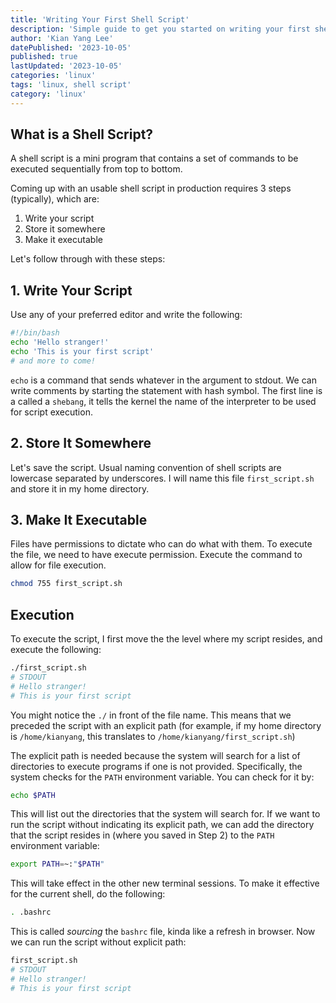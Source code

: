 ```yaml
---
title: 'Writing Your First Shell Script'
description: 'Simple guide to get you started on writing your first shell script'
author: 'Kian Yang Lee'
datePublished: '2023-10-05'
published: true
lastUpdated: '2023-10-05'
categories: 'linux'
tags: 'linux, shell script'
category: 'linux'
---
```


## What is a Shell Script?

A shell script is a mini program that contains a set of commands to be executed sequentially from top to bottom.

Coming up with an usable shell script in production requires 3 steps (typically), which are:

1. Write your script
2. Store it somewhere
3. Make it executable

Let's follow through with these steps:

## 1. Write Your Script

Use any of your preferred editor and write the following:

```sh
#!/bin/bash
echo 'Hello stranger!'
echo 'This is your first script'
# and more to come!
```

`echo` is a command that sends whatever in the argument to stdout.
We can write comments by starting the statement with hash symbol.
The first line is a called a `shebang`, it tells the kernel the name of the interpreter to be used for script execution.

## 2. Store It Somewhere

Let's save the script. Usual naming convention of shell scripts are lowercase separated by underscores. I will name this file `first_script.sh` and store it in my home directory.

## 3. Make It Executable

Files have permissions to dictate who can do what with them.
To execute the file, we need to have execute permission.
Execute the command to allow for file execution.

```sh
chmod 755 first_script.sh
```

## Execution

To execute the script, I first move the the level where my script resides, and execute the following:

```sh
./first_script.sh
# STDOUT
# Hello stranger!
# This is your first script
```

You might notice the `./` in front of the file name. This means that we preceded the script with an explicit path (for example, if my home directory is `/home/kianyang`, this translates to `/home/kianyang/first_script.sh`)

The explicit path is needed because the system will search for a list of directories to execute programs if one is not provided. Specifically, the system checks for the `PATH` environment variable. You can check for it by:

```sh
echo $PATH
```

This will list out the directories that the system will search for. If we want to run the script without indicating its explicit path, we can add the directory that the script resides in (where you saved in Step 2) to the `PATH` environment variable:

```sh
export PATH=~:"$PATH"
```

This will take effect in the other new terminal sessions. To make it effective for the current shell, do the following:

```sh
. .bashrc
```

This is called _sourcing_ the `bashrc` file, kinda like a refresh in browser. Now we can run the script without explicit path:

```sh
first_script.sh
# STDOUT
# Hello stranger!
# This is your first script
```
